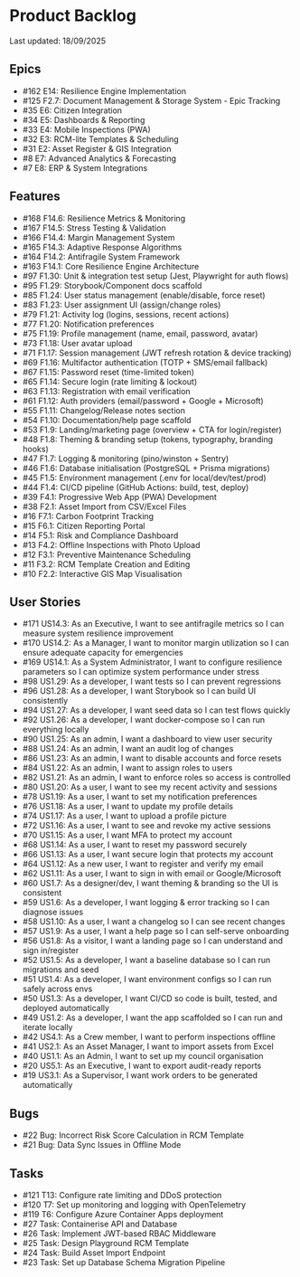 # Product Backlog

Last updated: 18/09/2025

## Epics

- #162 E14: Resilience Engine Implementation
- #125 F2.7: Document Management & Storage System - Epic Tracking
- #35 E6: Citizen Integration
- #34 E5: Dashboards & Reporting
- #33 E4: Mobile Inspections (PWA)
- #32 E3: RCM-lite Templates & Scheduling
- #31 E2: Asset Register & GIS Integration
- #8 E7: Advanced Analytics & Forecasting
- #7 E8: ERP & System Integrations

## Features

- #168 F14.6: Resilience Metrics & Monitoring
- #167 F14.5: Stress Testing & Validation
- #166 F14.4: Margin Management System
- #165 F14.3: Adaptive Response Algorithms
- #164 F14.2: Antifragile System Framework
- #163 F14.1: Core Resilience Engine Architecture
- #97 F1.30: Unit & integration test setup (Jest, Playwright for auth flows)
- #95 F1.29: Storybook/Component docs scaffold
- #85 F1.24: User status management (enable/disable, force reset)
- #83 F1.23: User assignment UI (assign/change roles)
- #79 F1.21: Activity log (logins, sessions, recent actions)
- #77 F1.20: Notification preferences
- #75 F1.19: Profile management (name, email, password, avatar)
- #73 F1.18: User avatar upload
- #71 F1.17: Session management (JWT refresh rotation & device tracking)
- #69 F1.16: Multifactor authentication (TOTP + SMS/email fallback)
- #67 F1.15: Password reset (time-limited token)
- #65 F1.14: Secure login (rate limiting & lockout)
- #63 F1.13: Registration with email verification
- #61 F1.12: Auth providers (email/password + Google + Microsoft)
- #55 F1.11: Changelog/Release notes section
- #54 F1.10: Documentation/help page scaffold
- #53 F1.9: Landing/marketing page (overview + CTA for login/register)
- #48 F1.8: Theming & branding setup (tokens, typography, branding hooks)
- #47 F1.7: Logging & monitoring (pino/winston + Sentry)
- #46 F1.6: Database initialisation (PostgreSQL + Prisma migrations)
- #45 F1.5: Environment management (.env for local/dev/test/prod)
- #44 F1.4: CI/CD pipeline (GitHub Actions: build, test, deploy)
- #39 F4.1: Progressive Web App (PWA) Development
- #38 F2.1: Asset Import from CSV/Excel Files
- #16 F7.1: Carbon Footprint Tracking
- #15 F6.1: Citizen Reporting Portal
- #14 F5.1: Risk and Compliance Dashboard
- #13 F4.2: Offline Inspections with Photo Upload
- #12 F3.1: Preventive Maintenance Scheduling
- #11 F3.2: RCM Template Creation and Editing
- #10 F2.2: Interactive GIS Map Visualisation

## User Stories

- #171 US14.3: As an Executive, I want to see antifragile metrics so I can measure system resilience improvement
- #170 US14.2: As a Manager, I want to monitor margin utilization so I can ensure adequate capacity for emergencies
- #169 US14.1: As a System Administrator, I want to configure resilience parameters so I can optimize system performance under stress
- #98 US1.29: As a developer, I want tests so I can prevent regressions
- #96 US1.28: As a developer, I want Storybook so I can build UI consistently
- #94 US1.27: As a developer, I want seed data so I can test flows quickly
- #92 US1.26: As a developer, I want docker-compose so I can run everything locally
- #90 US1.25: As an admin, I want a dashboard to view user security
- #88 US1.24: As an admin, I want an audit log of changes
- #86 US1.23: As an admin, I want to disable accounts and force resets
- #84 US1.22: As an admin, I want to assign roles to users
- #82 US1.21: As an admin, I want to enforce roles so access is controlled
- #80 US1.20: As a user, I want to see my recent activity and sessions
- #78 US1.19: As a user, I want to set my notification preferences
- #76 US1.18: As a user, I want to update my profile details
- #74 US1.17: As a user, I want to upload a profile picture
- #72 US1.16: As a user, I want to see and revoke my active sessions
- #70 US1.15: As a user, I want MFA to protect my account
- #68 US1.14: As a user, I want to reset my password securely
- #66 US1.13: As a user, I want secure login that protects my account
- #64 US1.12: As a new user, I want to register and verify my email
- #62 US1.11: As a user, I want to sign in with email or Google/Microsoft
- #60 US1.7: As a designer/dev, I want theming & branding so the UI is consistent
- #59 US1.6: As a developer, I want logging & error tracking so I can diagnose issues
- #58 US1.10: As a user, I want a changelog so I can see recent changes
- #57 US1.9: As a user, I want a help page so I can self-serve onboarding
- #56 US1.8: As a visitor, I want a landing page so I can understand and sign in/register
- #52 US1.5: As a developer, I want a baseline database so I can run migrations and seed
- #51 US1.4: As a developer, I want environment configs so I can run safely across envs
- #50 US1.3: As a developer, I want CI/CD so code is built, tested, and deployed automatically
- #49 US1.2: As a developer, I want the app scaffolded so I can run and iterate locally
- #42 US4.1: As a Crew member, I want to perform inspections offline
- #41 US2.1: As an Asset Manager, I want to import assets from Excel
- #40 US1.1: As an Admin, I want to set up my council organisation
- #20 US5.1: As an Executive, I want to export audit-ready reports
- #19 US3.1: As a Supervisor, I want work orders to be generated automatically

## Bugs

- #22 Bug: Incorrect Risk Score Calculation in RCM Template
- #21 Bug: Data Sync Issues in Offline Mode

## Tasks

- #121 T13: Configure rate limiting and DDoS protection
- #120 T7: Set up monitoring and logging with OpenTelemetry
- #119 T6: Configure Azure Container Apps deployment
- #27 Task: Containerise API and Database
- #26 Task: Implement JWT-based RBAC Middleware
- #25 Task: Design Playground RCM Template
- #24 Task: Build Asset Import Endpoint
- #23 Task: Set up Database Schema Migration Pipeline
